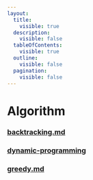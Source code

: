 ```yaml
---
layout:
  title:
    visible: true
  description:
    visible: false
  tableOfContents:
    visible: true
  outline:
    visible: false
  pagination:
    visible: false
---
```


# Algorithm

### [backtracking.md](backtracking.md "mention")

### [dynamic-programming](dynamic-programming/ "mention")

### [greedy.md](greedy.md "mention")
